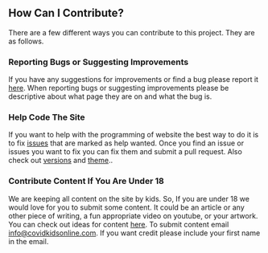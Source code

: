 ## How Can I Contribute?
There are a few different ways you can contribute to this project. They are as follows.

### Reporting Bugs or Suggesting Improvements
If you have any suggestions for improvements or find a bug please report it [here](https://github.com/Corona-Media/corona-media.github.io/issues). When reporting bugs or suggesting improvements please be descriptive about what page they are on and what the bug is. 

### Help Code The Site
If you want to help with the programming of website the best way to do it is to fix [issues](https://github.com/Corona-Media/corona-media.github.io/issues) that are marked as help wanted. Once you find an issue or issues you want to fix you can fix them and submit a pull request. Also check out [versions](https://github.com/Corona-Media/corona-media.github.io/wiki/Versions) and [theme](https://github.com/Corona-Media/corona-media.github.io/wiki/Theme)..

### Contribute Content If You Are Under 18
We are keeping all content on the site by kids. So, If you are under 18 we would love for you to submit some content. It could be an article or any other piece of writing, a fun appropriate video on youtube, or your artwork. You can check out ideas for content [here](https://github.com/Corona-Media/corona-media.github.io/projects/3). To submit content email info@covidkidsonline.com. If you want credit please include your first name in the email. 
